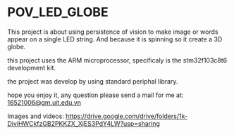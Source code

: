 # POV_LED_GLOBE

This project is about using persistence of vision to make image or words appear on a single LED string.
And because it is spinning so it create a 3D globe.

this project uses the ARM microprocessor, specificaly is the stm32f103c8t6 development kit.

the project was develop by using standard periphal library.

hope you enjoy it, any question please send a mail for me at: 16521006@gm.uit.edu.vn

Images and videos: https://drive.google.com/drive/folders/1k-DiviHWCkfzGB2PKKZX_XjES3PdY4LW?usp=sharing
